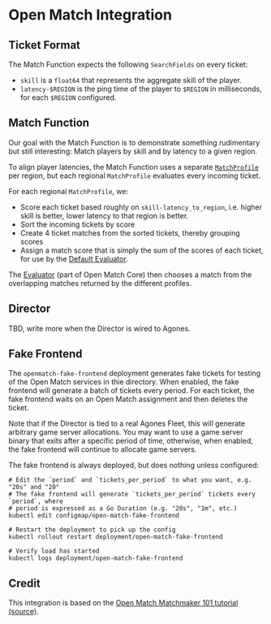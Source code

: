 # Open Match Integration

## Ticket Format

The Match Function expects the following `SearchFields` on every ticket:
* `skill` is a `float64` that represents the aggregate skill of the player.
* `latency-$REGION` is the ping time of the player to `$REGION` in milliseconds, for each `$REGION` configured.

## Match Function

Our goal with the Match Function is to demonstrate something rudimentary but still interesting: Match
players by skill and by latency to a given region.

To align player latencies, the Match Function uses a separate [`MatchProfile`](https://pkg.go.dev/open-match.dev/open-match@v1.7.0/pkg/pb#MatchProfile) per region, but each regional `MatchProfile` evaluates every incoming ticket.

For each regional `MatchProfile`, we:
* Score each ticket based roughly on `skill-latency_to_region`, i.e. higher skill is better, lower latency to that region is better.
* Sort the incoming tickets by score
* Create 4 ticket matches from the sorted tickets, thereby grouping scores
* Assign a match score that is simply the sum of the scores of each ticket, for use by the [Default Evaluator](https://open-match.dev/site/docs/tutorials/defaultevaluator/).

The [Evaluator](https://open-match.dev/site/docs/guides/evaluator/) (part of Open Match Core) then chooses
a match from the overlapping matches returned by the different profiles.

## Director

TBD, write more when the Director is wired to Agones.

## Fake Frontend

The `openmatch-fake-frontend` deployment generates fake tickets for testing of the Open Match services
in thie directory. When enabled, the fake frontend will generate a batch of tickets every period. For
each ticket, the fake frontend waits on an Open Match assignment and then deletes the ticket.

Note that if the Director is tied to a real Agones Fleet, this will generate arbitrary game server
allocations. You may want to use a game server binary that exits after a specific period of time,
otherwise, when enabled, the fake frontend will continue to allocate game servers.

The fake frontend is always deployed, but does nothing unless configured:

```shell
# Edit the `period` and `tickets_per_period` to what you want, e.g. "20s" and "20"
# The fake frontend will generate `tickets_per_period` tickets every `period`, where
# period is expressed as a Go Duration (e.g. "20s", "1m", etc.)
kubectl edit configmap/open-match-fake-frontend

# Restart the deployment to pick up the config
kubectl rollout restart deployment/open-match-fake-frontend

# Verify load has started
kubectl logs deployment/open-match-fake-frontend
```

## Credit

This integration is based on the [Open Match Matchmaker 101 tutorial](https://open-match.dev/site/docs/tutorials/matchmaker101/frontend/) [(source)](https://github.com/googleforgames/open-match/tree/release-1.7/tutorials).
